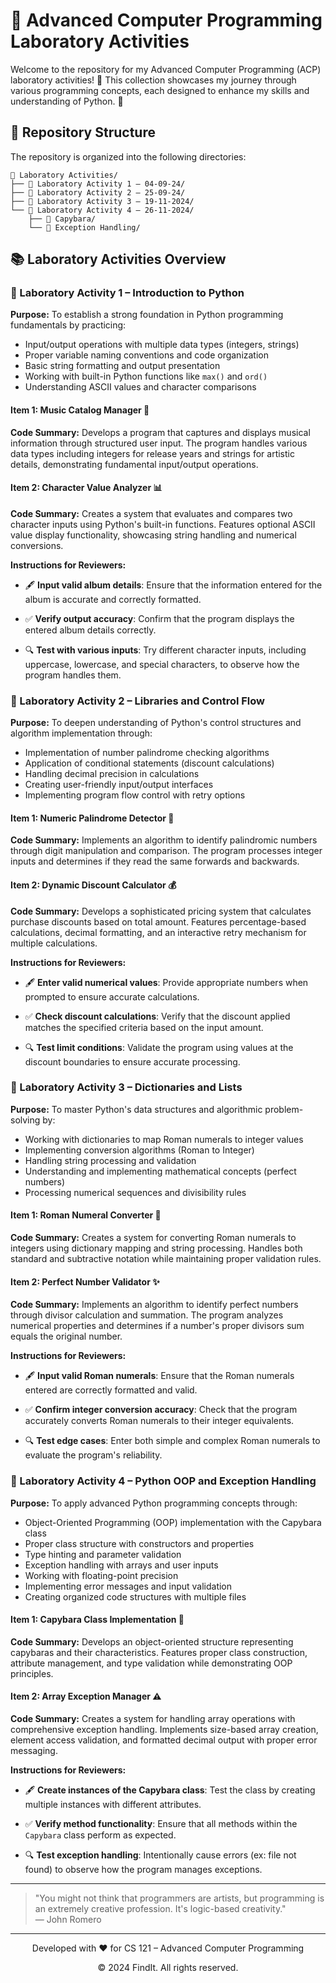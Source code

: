 # 🔬 Advanced Computer Programming Laboratory Activities

Welcome to the repository for my Advanced Computer Programming (ACP) laboratory activities! 🚀 This collection showcases my journey through various programming concepts, each designed to enhance my skills and understanding of Python. 🐍

## 📁 Repository Structure

The repository is organized into the following directories:

```
📂 Laboratory Activities/
├── 📁 Laboratory Activity 1 – 04-09-24/
├── 📁 Laboratory Activity 2 – 25-09-24/
├── 📁 Laboratory Activity 3 – 19-11-2024/
└── 📁 Laboratory Activity 4 – 26-11-2024/
    ├── 📁 Capybara/
    └── 📁 Exception Handling/
```

## 📚 Laboratory Activities Overview

### 🎯 Laboratory Activity 1 – Introduction to Python

**Purpose:** To establish a strong foundation in Python programming fundamentals by practicing:
- Input/output operations with multiple data types (integers, strings)
- Proper variable naming conventions and code organization
- Basic string formatting and output presentation
- Working with built-in Python functions like `max()` and `ord()`
- Understanding ASCII values and character comparisons

#### Item 1: Music Catalog Manager 🎵
**Code Summary:** Develops a program that captures and displays musical information through structured user input. The program handles various data types including integers for release years and strings for artistic details, demonstrating fundamental input/output operations.

#### Item 2: Character Value Analyzer 📊
**Code Summary:** Creates a system that evaluates and compares two character inputs using Python's built-in functions. Features optional ASCII value display functionality, showcasing string handling and numerical conversions.


**Instructions for Reviewers:**

- 🖋️ **Input valid album details**: Ensure that the information entered for the album is accurate and correctly formatted.

- ✅ **Verify output accuracy**: Confirm that the program displays the entered album details correctly.

- 🔍 **Test with various inputs**: Try different character inputs, including uppercase, lowercase, and special characters, to observe how the program handles them.


### 🎯 Laboratory Activity 2 – Libraries and Control Flow

**Purpose:** To deepen understanding of Python's control structures and algorithm implementation through:
- Implementation of number palindrome checking algorithms
- Application of conditional statements (discount calculations)
- Handling decimal precision in calculations
- Creating user-friendly input/output interfaces
- Implementing program flow control with retry options

#### Item 1: Numeric Palindrome Detector 🔄
**Code Summary:** Implements an algorithm to identify palindromic numbers through digit manipulation and comparison. The program processes integer inputs and determines if they read the same forwards and backwards.

#### Item 2: Dynamic Discount Calculator 💰
**Code Summary:** Develops a sophisticated pricing system that calculates purchase discounts based on total amount. Features percentage-based calculations, decimal formatting, and an interactive retry mechanism for multiple calculations.

**Instructions for Reviewers:**

- 🖋️ **Enter valid numerical values**: Provide appropriate numbers when prompted to ensure accurate calculations.

- ✅ **Check discount calculations**: Verify that the discount applied matches the specified criteria based on the input amount.

- 🔍 **Test limit conditions**: Validate the program using values at the discount boundaries to ensure accurate processing.


### 🎯 Laboratory Activity 3 – Dictionaries and Lists

**Purpose:** To master Python's data structures and algorithmic problem-solving by:
- Working with dictionaries to map Roman numerals to integer values
- Implementing conversion algorithms (Roman to Integer)
- Handling string processing and validation
- Understanding and implementing mathematical concepts (perfect numbers)
- Processing numerical sequences and divisibility rules

#### Item 1: Roman Numeral Converter 🔢
**Code Summary:** Creates a system for converting Roman numerals to integers using dictionary mapping and string processing. Handles both standard and subtractive notation while maintaining proper validation rules.

#### Item 2: Perfect Number Validator ✨
**Code Summary:** Implements an algorithm to identify perfect numbers through divisor calculation and summation. The program analyzes numerical properties and determines if a number's proper divisors sum equals the original number.

**Instructions for Reviewers:**

- 🖋️ **Input valid Roman numerals**: Ensure that the Roman numerals entered are correctly formatted and valid.

- ✅ **Confirm integer conversion accuracy**: Check that the program accurately converts Roman numerals to their integer equivalents.

- 🔍 **Test edge cases**: Enter both simple and complex Roman numerals to evaluate the program's reliability.


### 🎯 Laboratory Activity 4 – Python OOP and Exception Handling

**Purpose:** To apply advanced Python programming concepts through:
- Object-Oriented Programming (OOP) implementation with the Capybara class
- Proper class structure with constructors and properties
- Type hinting and parameter validation
- Exception handling with arrays and user inputs
- Working with floating-point precision
- Implementing error messages and input validation
- Creating organized code structures with multiple files

#### Item 1: Capybara Class Implementation 🦫
**Code Summary:** Develops an object-oriented structure representing capybaras and their characteristics. Features proper class construction, attribute management, and type validation while demonstrating OOP principles.

#### Item 2: Array Exception Manager ⚠️
**Code Summary:** Creates a system for handling array operations with comprehensive exception handling. Implements size-based array creation, element access validation, and formatted decimal output with proper error messaging.

**Instructions for Reviewers:**

- 🖋️ **Create instances of the Capybara class**: Test the class by creating multiple instances with different attributes.

- ✅ **Verify method functionality**: Ensure that all methods within the `Capybara` class perform as expected.

- 🔍 **Test exception handling**: Intentionally cause errors (ex: file not found) to observe how the program manages exceptions.


---

> "You might not think that programmers are artists, but programming is an extremely creative profession. It's logic-based creativity."  
> — John Romero

---

<div align="center">
  <p>Developed with ❤️ for CS 121 – Advanced Computer Programming</p>
  <p>© 2024 FindIt. All rights reserved.</p>
</div>
